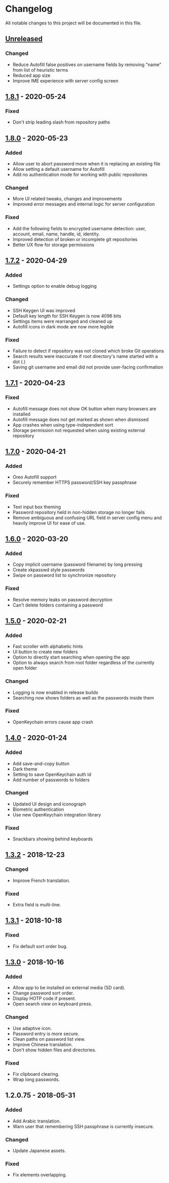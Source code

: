 # Changelog
All notable changes to this project will be documented in this file.

## [Unreleased]

### Changed
- Reduce Autofill false positives on username fields by removing "name" from list of heuristic terms
- Reduced app size
- Improve IME experience with server config screen

## [1.8.1] - 2020-05-24

### Fixed
- Don't strip leading slash from repository paths

## [1.8.0] - 2020-05-23

### Added
- Allow user to abort password move when it is replacing an existing file
- Allow setting a default username for Autofill
- Add no authentication mode for working with public repositories

### Changed
- More UI related tweaks, changes and improvements
- Improved error messages and internal logic for server configuration

### Fixed
- Add the following fields to encrypted username detection: user, account, email, name, handle, id, identity.
- Improved detection of broken or incomplete git repositories
- Better UX flow for storage permissions

## [1.7.2] - 2020-04-29

### Added
- Settings option to enable debug logging

### Changed
- SSH Keygen UI was improved
- Default key length for SSH Keygen is now 4096 bits
- Settings items were rearranged and cleaned up
- Autofill icons in dark mode are now more legible

### Fixed
- Failure to detect if repository was not cloned which broke Git operations
- Search results were inaccurate if root directory's name started with a dot (.)
- Saving git username and email did not provide user-facing confirmation

## [1.7.1] - 2020-04-23

### Fixed
- Autofill message does not show OK button when many browsers are installed
- Autofill message does not get marked as shown when dismissed
- App crashes when using type-independent sort
- Storage permission not requested when using existing external repository

## [1.7.0] - 2020-04-21

### Added
- Oreo Autofill support
- Securely remember HTTPS password/SSH key passphrase

### Fixed
- Text input box theming
- Password repository held in non-hidden storage no longer fails
- Remove ambiguous and confusing URL field in server config menu
  and heavily improve UI for ease of use.

## [1.6.0] - 2020-03-20

### Added
- Copy implicit username (password filename) by long pressing
- Create xkpasswd style passwords
- Swipe on password list to synchronize repository

### Fixed
- Resolve memory leaks on password decryption
- Can't delete folders containing a password

## [1.5.0] - 2020-02-21

### Added
- Fast scroller with alphabetic hints
- UI button to create new folders
- Option to directly start searching when opening the app
- Option to always search from root folder regardless of the currently open folder

### Changed
- Logging is now enabled in release builds
- Searching now shows folders as well as the passwords inside them

### Fixed
- OpenKeychain errors cause app crash

## [1.4.0] - 2020-01-24

### Added
- Add save-and-copy button
- Dark theme
- Setting to save OpenKeychain auth id
- Add number of passwords to folders

### Changed
- Updated UI design and iconograph
- Biometric authentication
- Use new OpenKeychain integration library

### Fixed
- Snackbars showing behind keyboards

## [1.3.2] - 2018-12-23

### Changed
- Improve French translation.

### Fixed
- Extra field is multi-line.

## [1.3.1] - 2018-10-18

### Fixed
- Fix default sort order bug.

## [1.3.0] - 2018-10-16

### Added
- Allow app to be installed on external media (SD card).
- Change password sort order.
- Display HOTP code if present.
- Open search view on keyboard press.

### Changed
- Use adaptive icon.
- Password entry is more secure.
- Clean paths on password list view.
- Improve Chinese translation.
- Don't show hidden files and directories.

### Fixed
- Fix clipboard clearing.
- Wrap long passwords.

## 1.2.0.75 - 2018-05-31

### Added
- Add Arabic translation.
- Warn user that remembering SSH passphrase is currently insecure.

### Changed
- Update Japanese assets.

### Fixed
- Fix elements overlapping.


[Unreleased]: https://github.com/android-password-store/Android-Password-Store/compare/v1.8.1...HEAD
[1.8.1]: https://github.com/android-password-store/Android-Password-Store/compare/v1.8.0..v1.8.1
[1.8.0]: https://github.com/android-password-store/Android-Password-Store/compare/v1.7.2..v1.8.0
[1.7.2]: https://github.com/android-password-store/Android-Password-Store/compare/v1.7.1..v1.7.2
[1.7.1]: https://github.com/android-password-store/Android-Password-Store/compare/v1.7.0..v1.7.1
[1.7.0]: https://github.com/android-password-store/Android-Password-Store/compare/v1.6.0..v1.7.0
[1.6.0]: https://github.com/android-password-store/Android-Password-Store/compare/v1.5.0..v1.6.0
[1.5.0]: https://github.com/android-password-store/Android-Password-Store/compare/v1.4.0...v1.5.0
[1.4.0]: https://github.com/android-password-store/Android-Password-Store/compare/v1.3.0...v1.4.0
[1.3.2]: https://github.com/android-password-store/Android-Password-Store/compare/v1.3.1...v1.3.2
[1.3.1]: https://github.com/android-password-store/Android-Password-Store/compare/v1.3.0...v1.3.1
[1.3.0]: https://github.com/android-password-store/Android-Password-Store/compare/v1.2.0.75...v1.3.0
